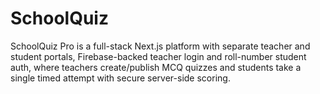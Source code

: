 # SchoolQuiz
SchoolQuiz Pro is a full-stack Next.js platform with separate teacher and student portals, Firebase-backed teacher login and roll-number student auth, where teachers create/publish MCQ quizzes and students take a single timed attempt with secure server-side scoring.
